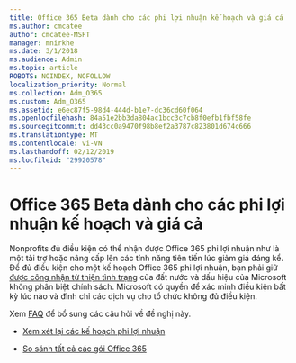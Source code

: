 ```yaml
---
title: Office 365 Beta dành cho các phi lợi nhuận kế hoạch và giá cả
ms.author: cmcatee
author: cmcatee-MSFT
manager: mnirkhe
ms.date: 3/1/2018
ms.audience: Admin
ms.topic: article
ROBOTS: NOINDEX, NOFOLLOW
localization_priority: Normal
ms.collection: Adm_O365
ms.custom: Adm_O365
ms.assetid: e6ec87f5-98d4-444d-b1e7-dc36cd60f064
ms.openlocfilehash: 84a51e2bb3da804ac1bcc3c7cb8f0efb1fbf58fe
ms.sourcegitcommit: dd43cc0a9470f98b8ef2a3787c823801d674c666
ms.translationtype: MT
ms.contentlocale: vi-VN
ms.lasthandoff: 02/12/2019
ms.locfileid: "29920578"
---
```

# <a name="office-365-for-nonprofit-plans-and-pricing"></a>Office 365 Beta dành cho các phi lợi nhuận kế hoạch và giá cả

Nonprofits đủ điều kiện có thể nhận được Office 365 phi lợi nhuận như là một tài trợ hoặc nâng cấp lên các tính năng tiên tiến lúc giảm giá đáng kể. Để đủ điều kiện cho một kế hoạch Office 365 phi lợi nhuận, bạn phải giữ [được công nhận từ thiện tình trạng](https://go.microsoft.com/fwlink/p/?LinkID=330253) của đất nước và dấu hiệu của Microsoft không phân biệt chính sách. Microsoft có quyền để xác minh điều kiện bất kỳ lúc nào và đình chỉ các dịch vụ cho tổ chức không đủ điều kiện. 
  
Xem [FAQ](https://products.office.com/nonprofit/office-365-nonprofit) để bổ sung các câu hỏi về đề nghị này. 
  
- [Xem xét lại các kế hoạch phi lợi nhuận](https://products.office.com/nonprofit/office-365-nonprofit-plans-and-pricing?tab=1)
    
- [So sánh tất cả các gói Office 365](https://products.office.com/business/compare-more-office-365-for-business-plans)
    

